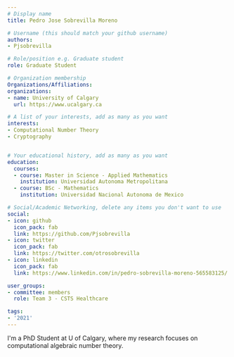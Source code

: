 ```yaml
---
# Display name
title: Pedro Jose Sobrevilla Moreno

# Username (this should match your github username)
authors:
- Pjsobrevilla

# Role/position e.g. Graduate student
role: Graduate Student

# Organization membership
Organizations/Affiliations:
organizations:
- name: University of Calgary
  url: https://www.ucalgary.ca

# A list of your interests, add as many as you want
interests:
- Computational Number Theory
- Cryptography


# Your educational history, add as many as you want
education:
  courses:
  - course: Master in Science - Applied Mathematics
    institution: Universidad Autonoma Metropolitana
  - course: BSc - Mathematics
    institution: Universidad Nacional Autonoma de Mexico

# Social/Academic Networking, delete any items you don't want to use
social:
- icon: github
  icon_pack: fab
  link: https://github.com/Pjsobrevilla
- icon: twitter
  icon_pack: fab
  link: https://twitter.com/otrosobrevilla
- icon: linkedin
  icon_pack: fab
  link: https://www.linkedin.com/in/pedro-sobrevilla-moreno-565583125/

user_groups:
- committee: members
  role: Team 3 - CSTS Healthcare

tags:
- '2021'
---
```

I'm a PhD Student at U of Calgary, where my research focuses on computational algebraic number theory. 
